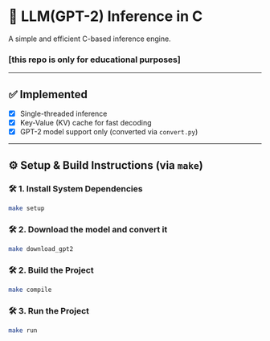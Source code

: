 # 🧠 LLM(GPT-2) Inference in C

A simple and efficient C-based inference engine.
### [this repo is only for educational purposes]

---

## ✅ Implemented 

- [x] Single-threaded inference
- [x] Key-Value (KV) cache for fast decoding
- [x] GPT-2 model support only (converted via `convert.py`)

---

## ⚙️ Setup & Build Instructions (via `make`)

### 🛠️ 1. Install System Dependencies

```bash
make setup
```
### 🛠️ 2. Download the model and convert it

```bash
make download_gpt2
```
### 🛠️ 2. Build the Project

```bash
make compile 
```
### 🛠️ 3. Run the Project

```bash
make run
```

